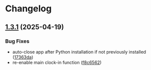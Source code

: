 # Changelog

## [1.3.1](https://github.com/kevlog/coci/compare/v1.3.0...v1.3.1) (2025-04-19)


### Bug Fixes

* auto-close app after Python installation if not previously installed ([17363da](https://github.com/kevlog/coci/commit/17363da81315ab4aaf121146c663bd9df29548e1))
* re-enable main clock-in function ([f8c6562](https://github.com/kevlog/coci/commit/f8c656294bd22ba75c8515c3ba1816e3b2575645))
